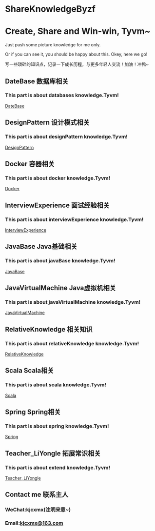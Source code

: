 # ShareKnowledgeByzf
# Create, Share and Win-win, Tyvm~

Just push some picture knowledge for me only.

Or if you can see it,  you should  be happy about this. Okey, here we go!

写一些琐碎的知识点，记录一下成长历程，与更多年轻人交流！加油！冲鸭~

## DateBase 数据库相关

### This part is about databases knowledge.Tyvm!

[DateBase](https://github.com/kjcxmx/ShareKnowledgeByzf/tree/master/Database)

## DesignPattern 设计模式相关

### This part is about designPattern knowledge.Tyvm!

[DesignPattern](https://github.com/kjcxmx/ShareKnowledgeByzf/tree/master/DesignPattern)

## Docker 容器相关

### This part is about docker knowledge.Tyvm!

[Docker](https://github.com/kjcxmx/ShareKnowledgeByzf/tree/master/Docker)

## InterviewExperience 面试经验相关

### This part is about interviewExperience knowledge.Tyvm!

[InterviewExperience](https://github.com/kjcxmx/ShareKnowledgeByzf/tree/master/InterviewExperience)

## JavaBase Java基础相关

### This part is about javaBase knowledge.Tyvm!

[JavaBase](https://github.com/kjcxmx/ShareKnowledgeByzf/tree/master/JavaBase)

## JavaVirtualMachine Java虚拟机相关

### This part is about javaVirtualMachine knowledge.Tyvm!

[JavaVirtualMachine](https://github.com/kjcxmx/ShareKnowledgeByzf/tree/master/JavaVirtualMachine)

## RelativeKnowledge 相关知识

### This part is about relativeKnowledge knowledge.Tyvm!

[RelativeKnowledge](https://github.com/kjcxmx/ShareKnowledgeByzf/tree/master/RelativeKnowledge)

## Scala Scala相关

### This part is about scala knowledge.Tyvm!

[Scala](https://github.com/kjcxmx/ShareKnowledgeByzf/tree/master/Scala)

## Spring Spring相关

### This part is about spring knowledge.Tyvm!

[Spring](https://github.com/kjcxmx/ShareKnowledgeByzf/tree/master/Spring)

## Teacher_LiYongle 拓展常识相关

### This part is about extend knowledge.Tyvm!

[Teacher_LiYongle ](https://github.com/kjcxmx/ShareKnowledgeByzf/tree/master/Teacher_LiYongle )

## Contact me 联系主人

### WeChat:kjcxmx(注明来意~)

### Email:kjcxmx@163.com